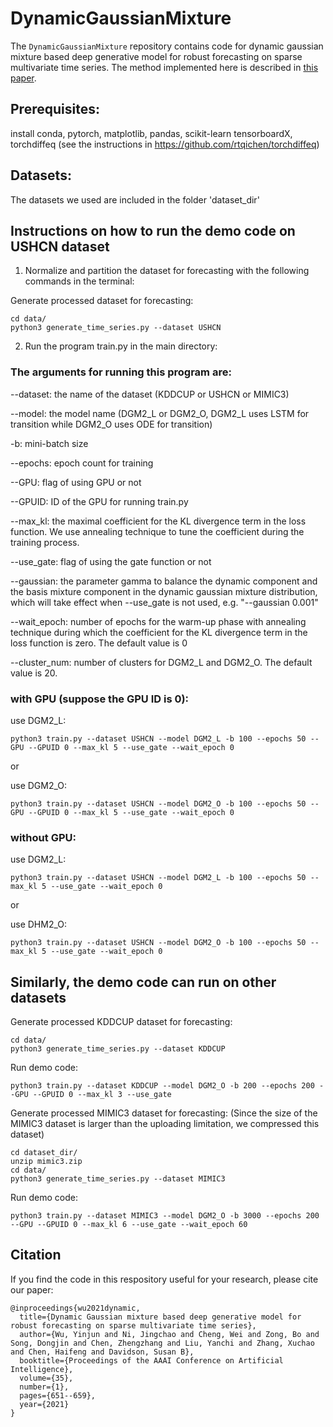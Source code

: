 # DynamicGaussianMixture

The `DynamicGaussianMixture` repository contains code for dynamic gaussian mixture based deep generative model for robust forecasting on sparse multivariate time series. The method implemented here is described in [this paper](https://ojs.aaai.org/index.php/AAAI/article/view/16145).

## Prerequisites:
install conda, pytorch, matplotlib, pandas, scikit-learn tensorboardX, torchdiffeq (see the instructions in https://github.com/rtqichen/torchdiffeq)

## Datasets:
The datasets we used are included in the folder 'dataset_dir'

## Instructions on how to run the demo code on USHCN dataset
1. Normalize and partition the dataset for forecasting with the following commands in the terminal:

Generate processed dataset for forecasting:

```
cd data/
python3 generate_time_series.py --dataset USHCN
```

2. Run the program train.py in the main directory:

### The arguments for running this program are:

--dataset: the name of the dataset (KDDCUP or USHCN or MIMIC3)

--model: the model name (DGM2_L or DGM2_O, DGM2_L uses LSTM for transition while DGM2_O uses ODE for transition)

-b: mini-batch size

--epochs: epoch count for training

--GPU: flag of using GPU or not

--GPUID: ID of the GPU for running train.py

--max_kl: the maximal coefficient for the KL divergence term in the loss function. We use annealing technique to tune the coefficient during the training process.

--use_gate: flag of using the gate function or not

--gaussian: the parameter gamma to balance the dynamic component and the basis mixture component in the dynamic gaussian mixture distribution, which will take effect when --use_gate is not used, e.g. "--gaussian 0.001"

--wait_epoch: number of epochs for the warm-up phase with annealing technique during which the coefficient for the KL divergence term in the loss function is zero. The default value is 0

--cluster_num: number of clusters for DGM2_L and DGM2_O. The default value is 20.

### with GPU (suppose the GPU ID is 0):

use DGM2_L:
```
python3 train.py --dataset USHCN --model DGM2_L -b 100 --epochs 50 --GPU --GPUID 0 --max_kl 5 --use_gate --wait_epoch 0
```

or

use DGM2_O:
```
python3 train.py --dataset USHCN --model DGM2_O -b 100 --epochs 50 --GPU --GPUID 0 --max_kl 5 --use_gate --wait_epoch 0
```


### without GPU:

use DGM2_L:

```
python3 train.py --dataset USHCN --model DGM2_L -b 100 --epochs 50 --max_kl 5 --use_gate --wait_epoch 0
```

or

use DHM2_O:

```
python3 train.py --dataset USHCN --model DGM2_O -b 100 --epochs 50 --max_kl 5 --use_gate --wait_epoch 0
```


## Similarly, the demo code can run on other datasets


Generate processed KDDCUP dataset for forecasting:

```
cd data/
python3 generate_time_series.py --dataset KDDCUP
```

Run demo code:

```
python3 train.py --dataset KDDCUP --model DGM2_O -b 200 --epochs 200 --GPU --GPUID 0 --max_kl 3 --use_gate
```

Generate processed MIMIC3 dataset for forecasting:
(Since the size of the MIMIC3 dataset is larger than the uploading limitation, we compressed this dataset)

```
cd dataset_dir/
unzip mimic3.zip
cd data/
python3 generate_time_series.py --dataset MIMIC3
```

Run demo code:

```
python3 train.py --dataset MIMIC3 --model DGM2_O -b 3000 --epochs 200 --GPU --GPUID 0 --max_kl 6 --use_gate --wait_epoch 60
```

## Citation

If you find the code in this respository useful for your research, please cite our paper:

```
@inproceedings{wu2021dynamic,
  title={Dynamic Gaussian mixture based deep generative model for robust forecasting on sparse multivariate time series},
  author={Wu, Yinjun and Ni, Jingchao and Cheng, Wei and Zong, Bo and Song, Dongjin and Chen, Zhengzhang and Liu, Yanchi and Zhang, Xuchao and Chen, Haifeng and Davidson, Susan B},
  booktitle={Proceedings of the AAAI Conference on Artificial Intelligence},
  volume={35},
  number={1},
  pages={651--659},
  year={2021}
}
```
